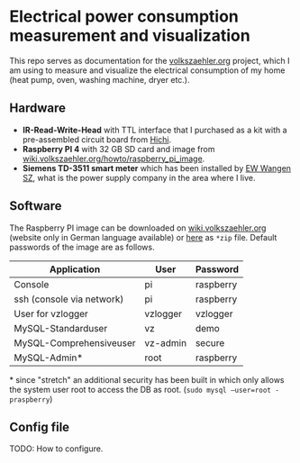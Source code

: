 # Electrical power consumption measurement and visualization

This repo serves as documentation for the [volkszaehler.org](https://github.com/volkszaehler/volkszaehler.org) project, which I am using to measure and visualize the electrical consumption of my home (heat pump, oven, washing machine, dryer etc.).

## Hardware

* **IR-Read-Write-Head** with TTL interface that I purchased as a kit with a pre-assembled circuit board from [Hichi]( https://www.photovoltaikforum.com/thread/141332-neue-lesekopf-baus%C3%A4tze-ohne-smd-l%C3%B6ten/).
* **Raspberry PI 4** with 32 GB SD card and image from [wiki.volkszaehler.org/howto/raspberry_pi_image](https://wiki.volkszaehler.org/howto/raspberry_pi_image).
* **Siemens TD-3511 smart meter** which has been installed by [EW Wangen SZ]( https://www.ewwangensz.ch/), what is the power supply company in the area where I live.

## Software

The Raspberry PI image can be downloaded on [wiki.volkszaehler.org](https://wiki.volkszaehler.org/howto/raspberry_pi_image) (website only in German language available) or [here](https://demo.volkszaehler.org/downloads/volkszaehler_latest.zip) as `*zip` file. Default passwords of the image are as follows.

| Application                 | User         | Password  |
|-----------------------------|--------------|-----------|
| Console                     | pi           | raspberry |
| ssh (console via network)   | pi           | raspberry |
| User for vzlogger           | vzlogger     | vzlogger  |
| MySQL-Standarduser          | vz           | demo      |
| MySQL-Comprehensiveuser     | vz-admin     | secure    |
| MySQL-Admin*                | root         | raspberry |

\* since "stretch" an additional security has been built in which only allows the system user root to access the DB as root. (`sudo mysql –user=root -praspberry`)

## Config file

TODO: How to configure.
